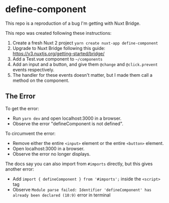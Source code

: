 # define-component

This repo is a reproduction of a bug I'm getting with Nuxt Bridge.

This repo was created following these instructions:

1. Create a fresh Nuxt 2 project `yarn create nuxt-app define-component`
2. Upgrade to Nuxt Bridge following this guide: https://v3.nuxtjs.org/getting-started/bridge/
3. Add a Test.vue component to `~/components`
4. Add an input and a button, and give them `@change` and `@click.prevent` events respectively.
5. The handler for these events doesn't matter, but I made them call a method on the component.

## The Error

To get the error:

- Run `yarn dev` and open localhost:3000 in a browser.
- Observe the error "defineComponent is not defined".

To circumvent the error:

- Remove either the entire `<input>` element or the entire `<button>` element.
- Open localhost:3000 in a browser.
- Observe the error no longer displays.

The docs say you can also import from `#imports` directly, but this gives another error:

- Add `import { defineComponent } from '#imports';` inside the `<script>` tag
- Observe `Module parse failed: Identifier 'defineComponent' has already been declared (10:9)` error in terminal
